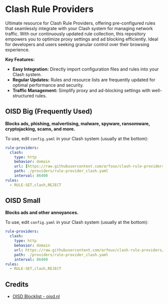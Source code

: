 # Clash Rule Providers

Ultimate resource for Clash Rule Providers, offering pre-configured rules that seamlessly integrate with your Clash system for managing network traffic. With our continuously updated rule collection, this repository empowers you to optimize proxy settings and ad blocking efficiently. Ideal for developers and users seeking granular control over their browsing experience.

**Key Features:**

- **Easy Integration:** Directly import configuration files and rules into your Clash system.
- **Regular Updates:** Rules and resource lists are frequently updated for optimal performance and security.
- **Traffic Management:** Simplify proxy and ad-blocking settings with well-structured rules.

## OISD Big (Frequently Used)
**Blocks ads, phishing, malvertising, malware, spyware, ransomware, cryptojacking, scams, and more.**

To use, edit `config.yaml` in your Clash system (usually at the bottom):

```yaml
rule-providers:
  clash:
    type: http
    behavior: domain
    url: [https://raw.githubusercontent.com/arfoux/clash-rule-providers/main/big.txt](https://raw.githubusercontent.com/arfoux/clash-rule-providers/main/big.txt)
    path: ./providers/rule-provider_clash.yaml
    interval: 86400
rules:
  - RULE-SET,clash,REJECT
```

## OISD Small
**Blocks ads and other annoyances.**

To use, edit `config.yaml` in your Clash system (usually at the bottom):

```yaml
rule-providers:
  clash:
    type: http
    behavior: domain
    url: https://raw.githubusercontent.com/arfoux/clash-rule-providers/main/small.txt
    path: ./providers/rule-provider_clash.yaml
    interval: 86400
rules:
  - RULE-SET,clash,REJECT
```

## Credits
- [OISD Blocklist - oisd.nl](https://oisd.nl/)
